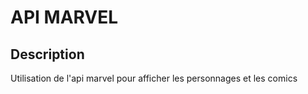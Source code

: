 # API MARVEL

## Description
Utilisation de l'api marvel pour afficher les personnages et les comics